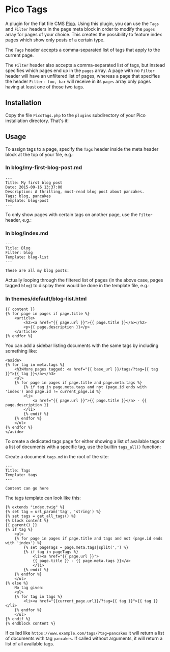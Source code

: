 # Pico Tags

A plugin for the flat file CMS [Pico](https://github.com/picocms/Pico). Using this plugin, you can use the `Tags` and
`Filter` headers in the page meta block in order to modify the `pages` array for pages of your choice. This creates the
possibility to feature index pages which show only posts of a certain type.

The `Tags` header accepts a comma-separated list of tags that apply to the current page.

The `Filter` header also accepts a comma-separated list of tags, but instead specifies which pages end up in the `pages`
array. A page with no `Filter` header will have an unfiltered list of pages, whereas a page that specifies the header
`Filter: foo, bar` will receive in its `pages` array only pages having at least one of those two tags.

## Installation

Copy the file `PicoTags.php` to the `plugins` subdirectory of your Pico installation directory. That's it!

## Usage

To assign tags to a page, specify the `Tags` header inside the meta header block at the top of your file, e.g.:

### In blog/my-first-blog-post.md
```
---
Title: My first blog post
Date: 2015-09-16 13:37:00
Description: A thrilling, must-read blog post about pancakes.
Tags: blog, pancakes
Template: blog-post
---
```

To only show pages with certain tags on another page, use the `Filter` header, e.g.:

### In blog/index.md
```
---
Title: Blog
Filter: blog
Template: blog-list
---

These are all my blog posts:
```

Actually looping through the filtered list of pages (in the above case, pages tagged `blog`) to display them would be
done in the template file, e.g.:

### In themes/default/blog-list.html
```twig
{{ content }}
{% for page in pages if page.title %}
    <article>
        <h2><a href="{{ page.url }}">{{ page.title }}</a></h2>
        <p>{{ page.description }}</p>
    </article>
{% endfor %}
```

You can add a sidebar listing documents with the same tags by including something like:

```twig
<aside> 
{% for tag in meta.tags %}
    <h3>More pages tagged: <a href="{{ base_url }}/tags/?tag={{ tag }}">{{ tag }}</a></h3>
    <ul>
    {% for page in pages if page.title and page.meta.tags %}
        {% if tag in page.meta.tags and not (page.id ends with 'index') and page.id != current_page.id %}
        <li>
            <a href="{{ page.url }}">{{ page.title }}</a> - {{ page.description }}
        </li>
        {% endif %}
    {% endfor %}
    </ul>
{% endfor %}
</aside> 
```

To create a dedicated tags page for either showing a list of available tags or a list of
documents with a specific tag, use the builtin `tags_all()` function:

Create a document `tags.md` in the root of the site:

```
---
Title: Tags
Template: tags
---

Content can go here

```

The tags template can look like this:

```twig
{% extends "index.twig" %}
{% set tag = url_param('tag', 'string') %}
{% set tags = get_all_tags() %}
{% block content %}
{{ parent() }}
{% if tag %}
    <ul>
    {% for page in pages if page.title and tags and not (page.id ends with 'index') %}
        {% set pageTags = page.meta.tags|split(',') %}
        {% if tag in pageTags %}
            <li><a href="{{ page.url }}">
            {{ page.title }} - {{ page.meta.tags }}</a>
            </li>
        {% endif %}
    {% endfor %}
    </ul>
{% else %}
    No tag given:
    <ul>
    {% for tag in tags %}
        <li><a href="{{current_page.url}}/?tag={{ tag }}">{{ tag }}</li>
    {% endfor %}
    </ul>
{% endif %}
{% endblock content %}
```

If called like `https://www.example.com/tags/?tag=pancakes` it will return a list of documents
with tag `pancakes`. If called without arguments, it will return a list of all available tags.
